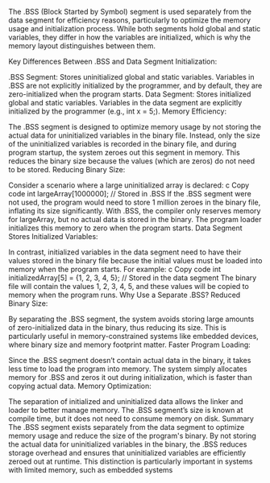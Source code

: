 The .BSS (Block Started by Symbol) segment is used separately from the data segment for efficiency reasons, particularly to optimize the memory usage and initialization process. While both segments hold global and static variables, they differ in how the variables are initialized, which is why the memory layout distinguishes between them.

Key Differences Between .BSS and Data Segment
Initialization:

.BSS Segment: Stores uninitialized global and static variables.
Variables in .BSS are not explicitly initialized by the programmer, and by default, they are zero-initialized when the program starts.
Data Segment: Stores initialized global and static variables.
Variables in the data segment are explicitly initialized by the programmer (e.g., int x = 5;).
Memory Efficiency:

The .BSS segment is designed to optimize memory usage by not storing the actual data for uninitialized variables in the binary file.
Instead, only the size of the uninitialized variables is recorded in the binary file, and during program startup, the system zeroes out this segment in memory. This reduces the binary size because the values (which are zeros) do not need to be stored.
Reducing Binary Size:

Consider a scenario where a large uninitialized array is declared:
c
Copy code
int largeArray[1000000]; // Stored in .BSS
If the .BSS segment were not used, the program would need to store 1 million zeroes in the binary file, inflating its size significantly.
With .BSS, the compiler only reserves memory for largeArray, but no actual data is stored in the binary. The program loader initializes this memory to zero when the program starts.
Data Segment Stores Initialized Variables:

In contrast, initialized variables in the data segment need to have their values stored in the binary file because the initial values must be loaded into memory when the program starts.
For example:
c
Copy code
int initializedArray[5] = {1, 2, 3, 4, 5}; // Stored in the data segment
The binary file will contain the values 1, 2, 3, 4, 5, and these values will be copied to memory when the program runs.
Why Use a Separate .BSS?
Reduced Binary Size:

By separating the .BSS segment, the system avoids storing large amounts of zero-initialized data in the binary, thus reducing its size. This is particularly useful in memory-constrained systems like embedded devices, where binary size and memory footprint matter.
Faster Program Loading:

Since the .BSS segment doesn’t contain actual data in the binary, it takes less time to load the program into memory. The system simply allocates memory for .BSS and zeros it out during initialization, which is faster than copying actual data.
Memory Optimization:

The separation of initialized and uninitialized data allows the linker and loader to better manage memory. The .BSS segment’s size is known at compile time, but it does not need to consume memory on disk.
Summary
The .BSS segment exists separately from the data segment to optimize memory usage and reduce the size of the program's binary. By not storing the actual data for uninitialized variables in the binary, the .BSS reduces storage overhead and ensures that uninitialized variables are efficiently zeroed out at runtime. This distinction is particularly important in systems with limited memory, such as embedded systems